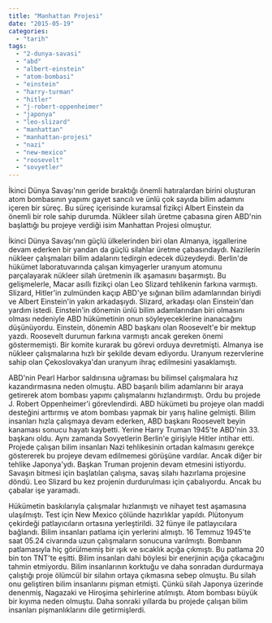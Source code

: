 ```yaml
---
title: "Manhattan Projesi"
date: "2015-05-19"
categories: 
  - "tarih"
tags: 
  - "2-dunya-savasi"
  - "abd"
  - "albert-einstein"
  - "atom-bombasi"
  - "einstein"
  - "harry-turman"
  - "hitler"
  - "j-robert-oppenheimer"
  - "japonya"
  - "leo-slizard"
  - "manhattan"
  - "manhattan-projesi"
  - "nazi"
  - "new-mexico"
  - "roosevelt"
  - "sovyetler"
---
```


İkinci Dünya Savaşı'nın geride bıraktığı önemli hatıralardan birini oluşturan atom bombasının yapımı gayet sancılı ve ünlü çok sayıda bilim adamını içeren bir süreç. Bu süreç içerisinde kuramsal fizikçi Albert Einstein da önemli bir role sahip durumda. Nükleer silah üretme çabasına giren ABD'nin başlattığı bu projeye verdiği isim Manhattan Projesi olmuştur.

İkinci Dünya Savaşı'nın güçlü ülkelerinden biri olan Almanya, işgallerine devam ederken bir yandan da güçlü silahlar üretme çabasındaydı. Nazilerin nükleer çalışmaları bilim adalarını tedirgin edecek düzeydeydi. Berlin'de hükümet laboratuvarında çalışan kimyagerler uranyum atomunu parçalayarak nükleer silah üretmenin ilk aşamasını başarmıştı. Bu gelişmelerle, Macar asıllı fizikçi olan Leo Slizard tehlikenin farkına varmıştı. Slizard, Hitler'in zulmünden kaçıp ABD'ye sığınan bilim adamlarından biriydi ve Albert Einstein'in yakın arkadaşıydı. Slizard, arkadaşı olan Einstein'dan yardım istedi. Einstein'in dönemin ünlü bilim adamlarından biri olmasını olması nedeniyle ABD hükümetinin onun söyleyeceklerine inanacağını düşünüyordu. Einstein, dönemin ABD başkanı olan Roosevelt'e bir mektup yazdı. Roosevelt durumun farkına varmıştı ancak gereken önemi göstermemişti. Bir komite kurarak bu görevi orduya devretmişti. Almanya ise nükleer çalışmalarına hızlı bir şekilde devam ediyordu. Uranyum rezervlerine sahip olan Çekoslovakya'dan uranyum ihraç edilmesini yasaklamıştı.

ABD'nin Pearl Harbor saldırısına uğraması bu bilimsel çalışmalara hız kazandırmasına neden olmuştu. ABD başarılı bilim adamlarını bir araya getirerek atom bombası yapımı çalışmalarını hızlandırmıştı. Ordu bu projede J. Robert Oppenheimer'i görevlendirdi. ABD hükümeti bu projeye olan maddi desteğini arttırmış ve atom bombası yapmak bir yarış haline gelmişti. Bilim insanları hızla çalışmaya devam ederken, ABD başkanı Roosevelt beyin kanaması sonucu hayatı kaybetti. Yerine Harry Truman 1945'te ABD'nin 33. başkanı oldu. Aynı zamanda Sovyetlerin Berlin'e girişiyle Hitler intihar etti. Projede çalışan bilim insanları Nazi tehlikesinin ortadan kalmasını gerekçe göstererek bu projeye devam edilmemesi görüşüne vardılar. Ancak diğer bir tehlike Japonya'ydı. Başkan Truman projenin devam etmesini istiyordu. Savaşın bitmesi için başlatılan çalışma, savaş silahı hazırlama projesine döndü. Leo Slizard bu kez projenin durdurulması için çabalıyordu. Ancak bu çabalar işe yaramadı.

Hükümetin baskılarıyla çalışmalar hızlanmıştı ve nihayet test aşamasına ulaşılmıştı. Test için New Mexico çölünde hazırlıklar yapıldı. Plütonyum çekirdeği patlayıcıların ortasına yerleştirildi. 32 fünye ile patlayıcılara bağlandı. Bilim insanları patlama için yerlerini almıştı. 16 Temmuz 1945'te saat 05.24 civarında uzun çalışmaların sonucuna varılmıştı. Bombanın patlamasıyla hiç görülmemiş bir ışık ve sıcaklık açığa çıkmıştı. Bu patlama 20 bin ton TNT'te eşitti. Bilim insanları dahi böylesi bir enerjinin açığa çıkacağını tahmin etmiyordu. Bilim insanlarının korktuğu ve daha sonradan durdurmaya çalıştığı proje ölümcül bir silahın ortaya çıkmasına sebep olmuştu. Bu silah onu geliştiren bilim insanlarını pişman etmişti. Çünkü silah Japonya üzerinde denenmiş, Nagazaki ve Hiroşima şehirlerine atılmıştı. Atom bombası büyük bir kıyıma neden olmuştu. Daha sonraki yıllarda bu projede çalışan bilim insanları pişmanlıklarını dile getirmişlerdi.
